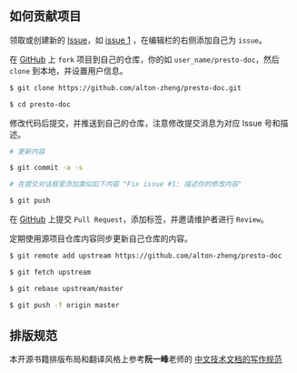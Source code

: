 ## 如何贡献项目

领取或创建新的 [Issue](https://github.com/alton-zheng/spark-cn/issues)，如 [issue 1](https://github.com/alton-zheng/spark-cn/issues/1) ，在编辑栏的右侧添加自己为 `issue`。

在 [GitHub](https://github.com/alton-zheng/spark-cn/fork) 上 `fork` 项目到自己的仓库，你的如 `user_name/presto-doc`，然后 `clone` 到本地，并设置用户信息。

```bash
$ git clone https://github.com/alton-zheng/presto-doc.git

$ cd presto-doc
```

修改代码后提交，并推送到自己的仓库，注意修改提交消息为对应 Issue 号和描述。

```bash
# 更新内容

$ git commit -a -s

# 在提交对话框里添加类似如下内容 "Fix issue #1: 描述你的修改内容"

$ git push
```

在 [GitHub](https://github.com/alton-zheng/spark-cn/pulls) 上提交 `Pull Request`，添加标签，并邀请维护者进行 `Review`。

定期使用源项目仓库内容同步更新自己仓库的内容。

```bash
$ git remote add upstream https://github.com/alton-zheng/presto-doc

$ git fetch upstream

$ git rebase upstream/master

$ git push -f origin master
```

## 排版规范

本开源书籍排版布局和翻译风格上参考**阮一峰**老师的 [中文技术文档的写作规范](https://github.com/ruanyf/document-style-guide)







